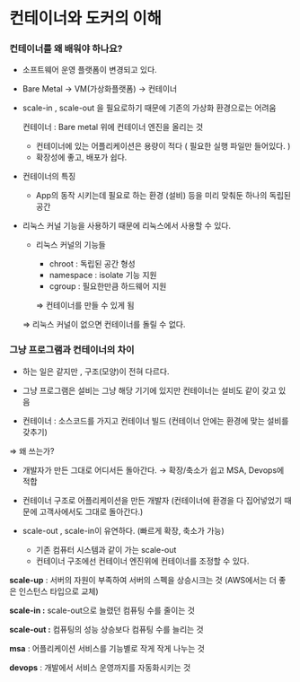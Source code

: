 # 컨테이너와 도커의 이해

### 컨테이너를 왜 배워야 하나요?

- 소프트웨어 운영 플랫폼이 변경되고 있다.
- Bare Metal → VM(가상화플랫폼) → 컨테이너

- scale-in , scale-out 을 필요로하기 때문에 기존의 가상화 환경으로는 어려움

  컨테이너 : Bare metal 위에 컨테이너 엔진을 올리는 것

    - 컨테이너에 있는 어플리케이션은 용량이 적다 ( 필요한 실행 파일만 들어있다. )
    - 확장성에 좋고, 배포가 쉽다.

- 컨테이너의 특징
    - App의 동작 시키는데 필요로 하는 환경 (설비) 등을 미리 맞춰둔 하나의 독립된 공간

- 리눅스 커널 기능을 사용하기 때문에 리눅스에서 사용할 수 있다.
    - 리눅스 커널의 기능들
        - chroot : 독립된 공간 형성
        - namespace : isolate 기능 지원
        - cgroup : 필요한만큼 하드웨어 지원

      ⇒ 컨테이너를 만들 수 있게 됨


    ⇒ 리눅스 커널이 없으면 컨테이너를 돌릴 수 없다.


### 그냥 프로그램과 컨테이너의 차이

- 하는 일은 같지만 , 구조(모양)이 전혀 다르다.
- 그냥 프로그램은 설비는 그냥 해당 기기에 있지만 컨테이너는 설비도 같이 갖고 있음

- 컨테이너 : 소스코드를 가지고 컨테이너 빌드 (컨테이너 안에는 환경에 맞는 설비를 갖추기)

⇒ 왜 쓰는가?

- 개발자가 만든 그대로 어디서든 돌아간다. → 확장/축소가 쉽고 MSA, Devops에 적합
- 컨테이너 구조로 어플리케이션을 만든 개발자 (컨테이너에 환경을 다 집어넣었기 때문에 고객사에서도 그대로 돌아간다.)

- scale-out , scale-in이 유연하다. (빠르게 확장, 축소가 가능)
    - 기존 컴퓨터 시스템과 같이 가는 scale-out
    - 컨테이너 구조에선 컨테이너 엔진위에 컨테이너를 조정할 수 있다.


**scale-up** : 서버의 자원이 부족하여 서버의 스펙을 상승시크는 것 (AWS에서는 더 좋은 인스턴스 타입으로 교체)

**scale-in :** scale-out으로 늘렸던 컴퓨팅 수를 줄이는 것

**scale-out :** 컴퓨팅의 성능 상승보다 컴퓨팅 수를 늘리는 것

**msa** : 어플리케이션 서비스를 기능별로 작게 작게 나누는 것

**devops** : 개발에서 서비스 운영까지를 자동화시키는 것